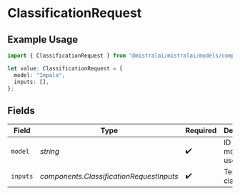 # ClassificationRequest

## Example Usage

```typescript
import { ClassificationRequest } from "@mistralai/mistralai/models/components";

let value: ClassificationRequest = {
  model: "Impala",
  inputs: [],
};
```

## Fields

| Field                                    | Type                                     | Required                                 | Description                              |
| ---------------------------------------- | ---------------------------------------- | ---------------------------------------- | ---------------------------------------- |
| `model`                                  | *string*                                 | :heavy_check_mark:                       | ID of the model to use.                  |
| `inputs`                                 | *components.ClassificationRequestInputs* | :heavy_check_mark:                       | Text to classify.                        |